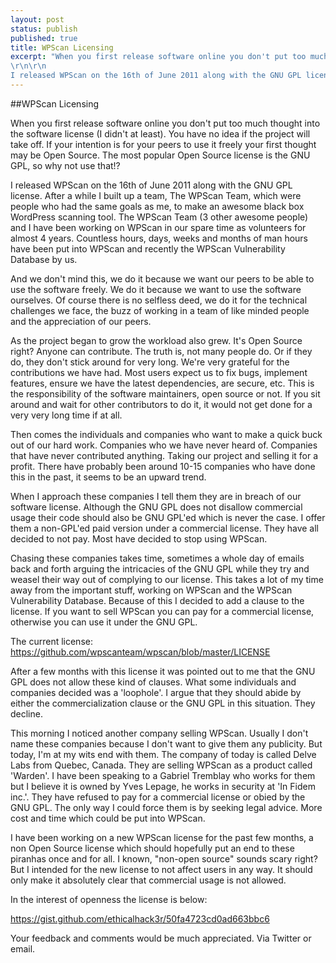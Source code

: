 ```yaml
---
layout: post
status: publish
published: true
title: WPScan Licensing
excerpt: "When you first release software online you don't put too much thought into the software license (I didn't at least). You have no idea if the project will take off. If your intention is for your peers to use it freely your first thought may be Open Source. The most popular Open Source license is the GNU GPL, so why not use that!?
\r\n\r\n
I released WPScan on the 16th of June 2011 along with the GNU GPL license. After a while I built up a team, The WPScan Team, which were people who had the same goals as me, to make an awesome black box WordPress scanning tool. The WPScan Team (3 other awesome people) and I have been working on WPScan in our spare time as volunteers for almost 4 years. Countless hours, days, weeks and months of man hours have been put into WPScan and recently the WPScan Vulnerability Database by us."
---
```


##WPScan Licensing

When you first release software online you don't put too much thought into the software license (I didn't at least). You have no idea if the project will take off. If your intention is for your peers to use it freely your first thought may be Open Source. The most popular Open Source license is the GNU GPL, so why not use that!?

I released WPScan on the 16th of June 2011 along with the GNU GPL license. After a while I built up a team, The WPScan Team, which were people who had the same goals as me, to make an awesome black box WordPress scanning tool. The WPScan Team (3 other awesome people) and I have been working on WPScan in our spare time as volunteers for almost 4 years. Countless hours, days, weeks and months of man hours have been put into WPScan and recently the WPScan Vulnerability Database by us.

And we don't mind this, we do it because we want our peers to be able to use the software freely. We do it because we want to use the software ourselves. Of course there is no selfless deed, we do it for the technical challenges we face, the buzz of working in a team of like minded people and the appreciation of our peers.

As the project began to grow the workload also grew. It's Open Source right? Anyone can contribute. The truth is, not many people do. Or if they do, they don't stick around for very long. We're very grateful for the contributions we have had. Most users expect us to fix bugs, implement features, ensure we have the latest dependencies, are secure, etc. This is the responsibility of the software maintainers, open source or not. If you sit around and wait for other contributors to do it, it would not get done for a very very long time if at all.

Then comes the individuals and companies who want to make a quick buck out of our hard work. Companies who we have never heard of. Companies that have never contributed anything. Taking our project and selling it for a profit. There have probably been around 10-15 companies who have done this in the past, it seems to be an upward trend.

When I approach these companies I tell them they are in breach of our software license. Although the GNU GPL does not disallow commercial usage their code should also be GNU GPL'ed which is never the case. I offer them a non-GPL'ed paid version under a commercial license. They have all decided to not pay. Most have decided to stop using WPScan.

Chasing these companies takes time, sometimes a whole day of emails back and forth arguing the intricacies of the GNU GPL while they try and weasel their way out of complying to our license. This takes a lot of my time away from the important stuff, working on WPScan and the WPScan Vulnerability Database. Because of this I decided to add a clause to the license. If you want to sell WPScan you can pay for a commercial license, otherwise you can use it under the GNU GPL.

The current license: https://github.com/wpscanteam/wpscan/blob/master/LICENSE

After a few months with this license it was pointed out to me that the GNU GPL does not allow these kind of clauses. What some individuals and companies decided was a 'loophole'. I argue that they should abide by either the commercialization clause or the GNU GPL in this situation. They decline.

This morning I noticed another company selling WPScan. Usually I don't name these companies because I don't want to give them any publicity. But today, I'm at my wits end with them. The company of today is called Delve Labs from Quebec, Canada. They are selling WPScan as a product called 'Warden'. I have been speaking to a Gabriel Tremblay who works for them but I believe it is owned by Yves Lepage, he works in security at 'In Fidem inc.'. They have refused to pay for a commercial license or obied by the GNU GPL. The only way I could force them is by seeking legal advice. More cost and time which could be put into WPScan.

I have been working on a new WPScan license for the past few months, a non Open Source license which should hopefully put an end to these piranhas once and for all. I known, "non-open source" sounds scary right? But I intended for the new license to not affect users in any way. It should only make it absolutely clear that commercial usage is not allowed.

In the interest of openness the license is below:

https://gist.github.com/ethicalhack3r/50fa4723cd0ad663bbc6

Your feedback and comments would be much appreciated. Via Twitter or email.
